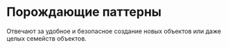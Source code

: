 
# Порождающие паттерны

Отвечают за удобное и безопасное создание новых объектов или даже целых семейств объектов.
